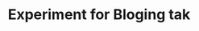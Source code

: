 ---
title: Experiment for Bloging tak
tags: [Expmt]
style: fill
color: secondary
comments: true
description: Should work plzzz
# external_url: https://serrano.academy/

---